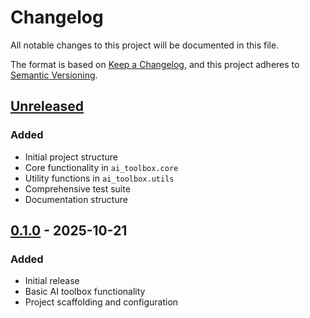 # Changelog

All notable changes to this project will be documented in this file.

The format is based on [Keep a Changelog](https://keepachangelog.com/en/1.0.0/),
and this project adheres to [Semantic Versioning](https://semver.org/spec/v2.0.0.html).

## [Unreleased]

### Added
- Initial project structure
- Core functionality in `ai_toolbox.core`
- Utility functions in `ai_toolbox.utils`
- Comprehensive test suite
- Documentation structure

## [0.1.0] - 2025-10-21

### Added
- Initial release
- Basic AI toolbox functionality
- Project scaffolding and configuration

[Unreleased]: https://github.com/abhinavmaity/ai-toolbox/compare/v0.1.0...HEAD
[0.1.0]: https://github.com/abhinavmaity/ai-toolbox/releases/tag/v0.1.0

